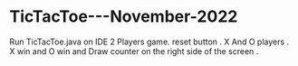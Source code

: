 # TicTacToe---November-2022
Run TicTacToe.java on IDE
2 Players game.
reset button .
X And O players .
X win and O win and Draw counter on the right side of the screen .
